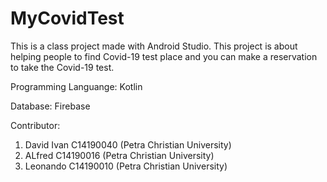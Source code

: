 # MyCovidTest

This is a class project made with Android Studio.
This project is about helping people to find Covid-19 test place and you can make a reservation to take the Covid-19 test.

Programming Languange:
Kotlin

Database:
Firebase

Contributor:
1. David Ivan C14190040 (Petra Christian University)
2. ALfred     C14190016 (Petra Christian University)
3. Leonando   C14190010 (Petra Christian University)
